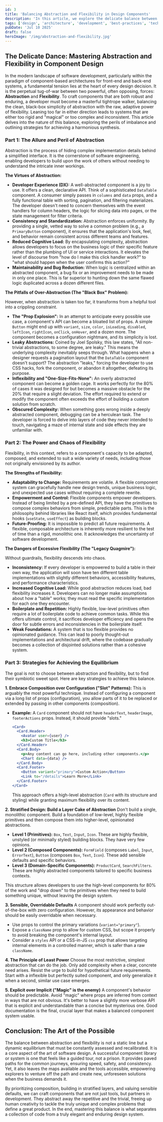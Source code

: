 ```yaml
---
id: 3
title: 'Balancing Abstraction and Flexibility in Design Components'
description: 'In this article, we explore the delicate balance between abstraction and flexibility in component design, highlighting the challenges and strategies for achieving a harmonious synthesis.'
tags: ['design', 'architecture', 'development', 'best-practices', 'technical']
pubDate: 'Jul 10 2025'
draft: false
heroImage: '/img/abstraction-and-flexibility.jpg'
---
```


## The Delicate Dance: Mastering Abstraction and Flexibility in Component Design

In the modern landscape of software development, particularly within the paradigm of component-based architectures for front-end and back-end systems, a fundamental tension lies at the heart of every design decision. It is the perpetual tug-of-war between two powerful, often opposing, forces: **Abstraction** and **Flexibility**. To craft components that are both robust and enduring, a developer must become a masterful tightrope walker, balancing the clean, black-box simplicity of abstraction with the raw, adaptive power of flexibility. Leaning too far in either direction leads to systems that are either too rigid and "magical" or too complex and inconsistent. This article delves into the nature of this balance, exploring the perils of imbalance and outlining strategies for achieving a harmonious synthesis.

### Part 1: The Allure and Peril of Abstraction

Abstraction is the process of hiding complex implementation details behind a simplified interface. It is the cornerstone of software engineering, enabling developers to build upon the work of others without needing to understand the intricate inner workings.

**The Virtues of Abstraction:**

*   **Developer Experience (DX):** A well-abstracted component is a joy to use. It offers a clean, declarative API. Think of a sophisticated `DataTable` component. A consumer simply passes in `columns` and `data` props, and a fully functional table with sorting, pagination, and filtering materializes. The developer doesn't need to concern themselves with the event handlers for column headers, the logic for slicing data into pages, or the state management for filter criteria.
*   **Consistency and Standardization:** Abstraction enforces uniformity. By providing a single, vetted way to solve a common problem (e.g., a `PrimaryButton` component), it ensures that the application's look, feel, and behavior remain consistent across different teams and features.
*   **Reduced Cognitive Load:** By encapsulating complexity, abstraction allows developers to focus on the business logic of their specific feature rather than the plumbing of UI or service interactions. It elevates the level of discourse from "how do I make this click handler work?" to "what should happen when the user confirms this action?"
*   **Maintainability and Bug Reduction:** When logic is centralized within an abstracted component, a bug fix or an improvement needs to be made in only one place. This is far superior to hunting down the same flawed logic duplicated across a dozen different files.

**The Pitfalls of Over-Abstraction (The "Black Box" Problem):**

However, when abstraction is taken too far, it transforms from a helpful tool into a crippling constraint.

*   **The "Prop Explosion":** In an attempt to anticipate every possible use case, a component's API can become a bloated list of props. A simple `Button` might end up with `variant`, `size`, `color`, `isLoading`, `disabled`, `leftIcon`, `rightIcon`, `onClick`, `onHover`, and a dozen more. The component becomes a configuration nightmare, and its simplicity is lost.
*   **Leaky Abstractions:** Coined by Joel Spolsky, this law states, "All non-trivial abstractions, to some degree, are leaky." This means the underlying complexity inevitably seeps through. What happens when a designer requests a pagination layout that the `DataTable` component doesn't support? The abstraction "leaks," forcing the developer to use CSS hacks, fork the component, or abandon it altogether, defeating its purpose.
*   **Inflexibility and "One-Size-Fits-None":** An overly abstracted component can become a golden cage. It works perfectly for the 80% of cases it was designed for but becomes a massive obstacle for the 20% that require a slight deviation. The effort required to extend or modify the component often exceeds the effort of building a custom solution from scratch.
*   **Obscured Complexity:** When something goes wrong inside a deeply abstracted component, debugging can be a herculean task. The developer is forced to delve into layers of code they never intended to touch, navigating a maze of internal state and side effects they are unfamiliar with.

### Part 2: The Power and Chaos of Flexibility

Flexibility, in this context, refers to a component's capacity to be adapted, composed, and extended to suit a wide variety of needs, including those not originally envisioned by its author.

**The Strengths of Flexibility:**

*   **Adaptability to Change:** Requirements are volatile. A flexible component system can gracefully handle new design trends, unique business logic, and unexpected use cases without requiring a complete rewrite.
*   **Empowerment and Control:** Flexible components empower developers. Instead of being limited by a pre-defined API, they have the primitives to compose complex behaviors from simple, predictable parts. This is the philosophy behind libraries like React itself, which provides fundamental hooks (`useState`, `useEffect`) as building blocks.
*   **Future-Proofing:** It is impossible to predict all future requirements. A flexible, composable architecture is inherently more resilient to the test of time than a rigid, monolithic one. It acknowledges the uncertainty of software development.

**The Dangers of Excessive Flexibility (The "Legacy Quagmire"):**

Without guardrails, flexibility descends into chaos.

*   **Inconsistency:** If every developer is empowered to build a table in their own way, the application will soon have ten different table implementations with slightly different behaviors, accessibility features, and performance characteristics.
*   **Increased Cognitive Load:** While good abstraction reduces load, bad flexibility increases it. Developers can no longer make assumptions about how a "table" works; they must read the specific implementation for each one they encounter.
*   **Boilerplate and Repetition:** Highly flexible, low-level primitives often require a lot of boilerplate code to achieve common tasks. While this offers ultimate control, it sacrifices developer efficiency and opens the door for subtle errors and inconsistencies in the boilerplate itself.
*   **Weak Foundations:** A system that is too flexible provides no opinionated guidance. This can lead to poorly thought-out implementations and architectural drift, where the codebase gradually becomes a collection of disjointed solutions rather than a cohesive system.

### Part 3: Strategies for Achieving the Equilibrium

The goal is not to choose between abstraction and flexibility, but to find their symbiotic sweet spot. Here are key strategies to achieve this balance.

**1. Embrace Composition over Configuration ("Slot" Patterns):**
This is arguably the most powerful technique. Instead of configuring a component via a long list of props (configuration), you allow parts of it to be replaced or extended by passing in other components (composition).

*   **Example:** A `Card` component should not have `headerText`, `headerImage`, `footerActions` props. Instead, it should provide "slots."
    ```jsx
    <Card>
      <Card.Header>
        <Avatar user={user} />
        <h3>Custom Title</h3>
      </Card.Header>
      <Card.Body>
        <p>Any content can go here, including other components.</p>
        <Chart data={data} />
      </Card.Body>
      <Card.Footer>
        <Button variant="primary">Custom Action</Button>
        <Link to="/details">Learn More</Link>
      </Card.Footer>
    </Card>
    ```
    This approach offers a high-level abstraction (`Card` with its structure and styling) while granting maximum flexibility over its content.

**2. Stratified Design: Build a Layer Cake of Abstraction**
Don't build a single, monolithic component. Build a foundation of low-level, highly flexible primitives and then compose them into higher-level, opinionated abstractions.

*   **Level 1 (Primitives):** `Box`, `Text`, `Input`, `Icon`. These are highly flexible, unstyled (or minimally styled) building blocks. They have very few opinions.
*   **Level 2 (Composed Components):** `FormField` (composes `Label`, `Input`, `ErrorText`), `Button` (composes `Box`, `Text`, `Icon`). These add sensible defaults and specific behaviors.
*   **Level 3 (Domain-Specific Components):** `ProductCard`, `SearchFilters`. These are highly abstracted components tailored to specific business contexts.

This structure allows developers to use the high-level components for 80% of the work and "drop down" to the primitives when they need to build something unique, without leaving the design system.

**3. Sensible, Overridable Defaults**
A component should work perfectly out-of-the-box with zero configuration. However, its appearance and behavior should be easily overridable when necessary.

*   Use props to control the primary variations (`variant="primary"`).
*   Expose a `className` prop to allow for custom CSS, but scope it properly to avoid breaking the component's internal layout.
*   Consider a `styles` API or a CSS-in-JS `css` prop that allows targeting internal elements in a controlled manner, which is safer than a raw `className`.

**4. The Principle of Least Power**
Choose the most restrictive, simplest abstraction that can do the job. Only add complexity when a clear, concrete need arises. Resist the urge to build for hypothetical future requirements. Start with a inflexible but perfectly suited component, and only generalize it when a second, similar use case emerges.

**5. Explicit over Implicit ("Magic" is the enemy)**
A component's behavior should be predictable. Avoid "magic" where props are inferred from context in ways that are not obvious. It's better to have a slightly more verbose API that is explicit and understandable than a concise but mysterious one. Good documentation is the final, crucial layer that makes a balanced component system usable.

## Conclusion: The Art of the Possible

The balance between abstraction and flexibility is not a static line but a dynamic equilibrium that must be constantly assessed and recalibrated. It is a core aspect of the art of software design. A successful component library or system is one that feels like a guided tour, not a prison. It provides paved paths for the common journeys, ensuring speed, safety, and consistency. Yet, it also leaves the maps available and the tools accessible, empowering explorers to venture off the path and create new, unforeseen solutions when the business demands it.

By prioritizing composition, building in stratified layers, and valuing sensible defaults, we can craft components that are not just tools, but partners in development. They abstract away the repetitive and the trivial, freeing up human creativity to tackle the truly unique and complex problems that define a great product. In the end, mastering this balance is what separates a collection of code from a truly elegant and enduring design system.